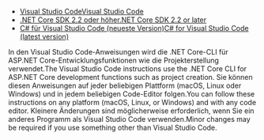 * [<span data-ttu-id="b3de2-101">Visual Studio Code</span><span class="sxs-lookup"><span data-stu-id="b3de2-101">Visual Studio Code</span></span>](https://code.visualstudio.com/download)
* [<span data-ttu-id="b3de2-102">.NET Core SDK 2.2 oder höher</span><span class="sxs-lookup"><span data-stu-id="b3de2-102">.NET Core SDK 2.2 or later</span></span>](https://www.microsoft.com/net/download/all)
* [<span data-ttu-id="b3de2-103">C# für Visual Studio Code (neueste Version)</span><span class="sxs-lookup"><span data-stu-id="b3de2-103">C# for Visual Studio Code (latest version)</span></span>](https://marketplace.visualstudio.com/items?itemName=ms-vscode.csharp)

<span data-ttu-id="b3de2-104">In den Visual Studio Code-Anweisungen wird die .NET Core-CLI für ASP.NET Core-Entwicklungsfunktionen wie die Projekterstellung verwendet.</span><span class="sxs-lookup"><span data-stu-id="b3de2-104">The Visual Studio Code instructions use the .NET Core CLI for ASP.NET Core development functions such as project creation.</span></span> <span data-ttu-id="b3de2-105">Sie können diesen Anweisungen auf jeder beliebigen Plattform (macOS, Linux oder Windows) und in jedem beliebigen Code-Editor folgen.</span><span class="sxs-lookup"><span data-stu-id="b3de2-105">You can follow these instructions on any platform (macOS, Linux, or Windows) and with any code editor.</span></span> <span data-ttu-id="b3de2-106">Kleinere Änderungen sind möglicherweise erforderlich, wenn Sie ein anderes Programm als Visual Studio Code verwenden.</span><span class="sxs-lookup"><span data-stu-id="b3de2-106">Minor changes may be required if you use something other than Visual Studio Code.</span></span>
